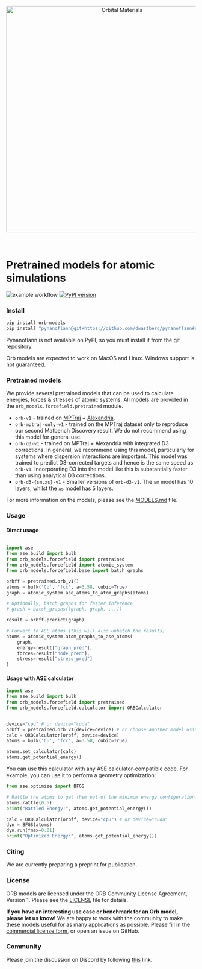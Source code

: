 
<p align="center">
  <img src="./logo_color_text.png" alt="Orbital Materials" width="600"/>
</p>
<br/>

# Pretrained models for atomic simulations

![example workflow](https://github.com/orbital-materials/orb-models/actions/workflows/test.yml/badge.svg)
[![PyPI version](https://badge.fury.io/py/orb-models.svg)](https://badge.fury.io/py/orb-models)

### Install

```bash
pip install orb-models
pip install "pynanoflann@git+https://github.com/dwastberg/pynanoflann#egg=af434039ae14bedcbb838a7808924d6689274168",
```
Pynanoflann is not available on PyPI, so you must install it from the git repository.

Orb models are expected to work on MacOS and Linux. Windows support is not guaranteed.

### Pretrained models

We provide several pretrained models that can be used to calculate energies, forces & stresses of atomic systems. All models are provided in the `orb_models.forcefield.pretrained` module. 

- `orb-v1` - trained on [MPTraj](https://figshare.com/articles/dataset/Materials_Project_Trjectory_MPtrj_Dataset/23713842?file=41619375) + [Alexandria](https://alexandria.icams.rub.de/).
- `orb-mptraj-only-v1` - trained on the MPTraj dataset only to reproduce our second Matbench Discovery result. We do not recommend using this model for general use.
- `orb-d3-v1` - trained on MPTraj + Alexandria with integrated D3 corrections. In general, we recommend using this model, particularly for systems where dispersion interactions are important. This model was trained to predict D3-corrected targets and hence is the same speed as `orb-v1`. Incorporating D3 into the model like this is substantially faster than using analytical D3 corrections.
- `orb-d3-{sm,xs}-v1` - Smaller versions of `orb-d3-v1`. The `sm` model has 10 layers, whilst the `xs` model has 5 layers.

For more information on the models, please see the [MODELS.md](MODELS.md) file.


### Usage

#### Direct usage
```python

import ase
from ase.build import bulk
from orb_models.forcefield import pretrained
from orb_models.forcefield import atomic_system
from orb_models.forcefield.base import batch_graphs

orbff = pretrained.orb_v1()
atoms = bulk('Cu', 'fcc', a=3.58, cubic=True)
graph = atomic_system.ase_atoms_to_atom_graphs(atoms)

# Optionally, batch graphs for faster inference
# graph = batch_graphs([graph, graph, ...])

result = orbff.predict(graph)

# Convert to ASE atoms (this will also unbatch the results)
atoms = atomic_system.atom_graphs_to_ase_atoms(
    graph,
    energy=result["graph_pred"],
    forces=result["node_pred"],
    stress=result["stress_pred"]
)
```

#### Usage with ASE calculator

```python
import ase
from ase.build import bulk
from orb_models.forcefield import pretrained
from orb_models.forcefield.calculator import ORBCalculator


device="cpu" # or device="cuda"
orbff = pretrained.orb_v1(device=device) # or choose another model using ORB_PRETRAINED_MODELS[model_name]()
calc = ORBCalculator(orbff, device=device)
atoms = bulk('Cu', 'fcc', a=3.58, cubic=True)

atoms.set_calculator(calc)
atoms.get_potential_energy()
```

You can use this calculator with any ASE calculator-compatible code. For example, you can use it to perform a geometry optimization:

```python
from ase.optimize import BFGS

# Rattle the atoms to get them out of the minimum energy configuration
atoms.rattle(0.5)
print("Rattled Energy:", atoms.get_potential_energy())

calc = ORBCalculator(orbff, device="cpu") # or device="cuda"
dyn = BFGS(atoms)
dyn.run(fmax=0.01)
print("Optimized Energy:", atoms.get_potential_energy())
```


### Citing

We are currently preparing a preprint for publication.


### License

ORB models are licensed under the ORB Community License Agreement, Version 1. Please see the [LICENSE](LICENSE) file for details.

**If you have an interesting use case or benchmark for an Orb model, please let us know!** We are happy to work with the community to make these models useful for as many applications as possible.
Please fill in the [commercial license form](https://www.orbitalmaterials.com/commercial-license-form), or open an issue on GitHub.

### Community

Please join the discussion on Discord by following [this](https://discord.gg/4EYXRA7x) link.